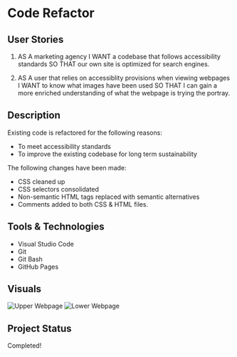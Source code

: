 # Code Refactor

## User Stories

1. AS A marketing agency
I WANT a codebase that follows accessibility standards
SO THAT our own site is optimized for search engines.

2. AS A user that relies on accessiblity provisions when viewing webpages I WANT to know what images have been used SO THAT I can gain a more enriched understanding of what the webpage is trying the portray.

## Description

Existing code is refactored for the following reasons:
* To meet accessibility standards
* To improve the existing codebase for long term sustainability 

The following changes have been made: 
* CSS cleaned up
* CSS selectors consolidated
* Non-semantic HTML tags replaced with semantic alternatives
* Comments added to both CSS & HTML files.

## Tools & Technologies 

* Visual Studio Code
* Git 
* Git Bash
* GitHub Pages

## Visuals

![Upper Webpage](/Week1/assets/images/Visual1.gif)
![Lower Webpage](/Week1/assets/images/Visual2.gif)

## Project Status

Completed!





